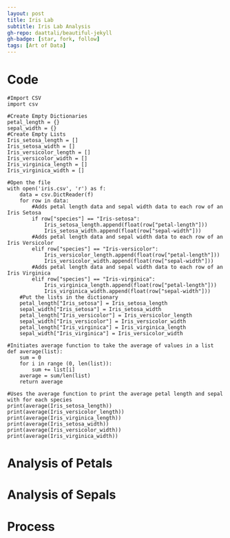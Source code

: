 ```yaml
---
layout: post
title: Iris Lab
subtitle: Iris Lab Analysis
gh-repo: daattali/beautiful-jekyll
gh-badge: [star, fork, follow]
tags: [Art of Data]
---
```


# Code
    #Import CSV
    import csv
    
    #Create Empty Dictionaries
    petal_length = {}
    sepal_width = {}
    #Create Empty Lists
    Iris_setosa_length = []
    Iris_setosa_width = []
    Iris_versicolor_length = []
    Iris_versicolor_width = []
    Iris_virginica_length = []
    Iris_virginica_width = []
    
    #Open the file
    with open('iris.csv', 'r') as f:
        data = csv.DictReader(f)
        for row in data:
            #Adds petal length data and sepal width data to each row of an Iris Setosa
            if row["species"] == "Iris-setosa":
                Iris_setosa_length.append(float(row["petal-length"]))
                Iris_setosa_width.append(float(row["sepal-width"]))
            #Adds petal length data and sepal width data to each row of an Iris Versicolor
            elif row["species"] == "Iris-versicolor":
                Iris_versicolor_length.append(float(row["petal-length"]))
                Iris_versicolor_width.append(float(row["sepal-width"]))
            #Adds petal length data and sepal width data to each row of an Iris Virginica
            elif row["species"] == "Iris-virginica":
                Iris_virginica_length.append(float(row["petal-length"]))
                Iris_virginica_width.append(float(row["sepal-width"]))
        #Put the lists in the dictionary
        petal_length["Iris_setosa"] = Iris_setosa_length
        sepal_width["Iris_setosa"] = Iris_setosa_width
        petal_length["Iris_versicolor"] = Iris_versicolor_length
        sepal_width["Iris_versicolor"] = Iris_versicolor_width
        petal_length["Iris_virginica"] = Iris_virginica_length
        sepal_width["Iris_virginica"] = Iris_versicolor_width

    #Initiates average function to take the average of values in a list
    def average(list):
        sum = 0
        for i in range (0, len(list)):
            sum += list[i]
        average = sum/len(list)
        return average

    #Uses the average function to print the average petal length and sepal with for each species
    print(average(Iris_setosa_length))
    print(average(Iris_versicolor_length))
    print(average(Iris_virginica_length))
    print(average(Iris_setosa_width))
    print(average(Iris_versicolor_width))
    print(average(Iris_virginica_width))

# Analysis of Petals

# Analysis of Sepals

# Process
